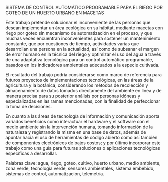 SISTEMA DE CONTROL AUTOMÁTICO PROGRAMABLE PARA EL RIEGO POR GOTEO DE UN HUERTO URBANO EN MACETAS

Este trabajo pretende solucionar el inconveniente de las personas que desean implementar un área ecológica en su hábitat, mediante macetas con riego por goteo sin mecanismo de automatización en el proceso, y que muchas veces encuentran inconvenientes para sostener un mantenimiento constante, que por cuestiones de tiempo, actividades varias que desarrollan una persona en la actualidad, así como de subsanar el margen de error humano en la técnica del riego y optimizar el uso del agua a través de una adaptativa tecnológica para un control automático programable, basados en los indicadores ambientales adecuados a la especie cultivada.

El resultado del trabajo podría considerarse como marco de referencia para futuros proyectos de implementaciones tecnológicas, en las áreas de la agricultura y la botánica, considerando los métodos de recolección y almacenamiento de datos tomados directamente del ambiente en línea y de manera precisa para su posterior análisis por personas idóneas y especializadas en las ramas mencionadas, con la finalidad de perfeccionar la toma de decisiones.

En cuanto a las áreas de tecnología de información y comunicación aporta variados beneficios como interactuar el hardware y el software con el medio ambiente sin la intervención humana, tomando información de la naturaleza y registrando la misma en una base de datos, además de apuntar hacia el uso de herramientas de código abierto como así también de componentes electrónicos de bajos costos; y por último incorporar este trabajo como una guía para futuras soluciones o aplicaciones tecnológicas específicas a desarrollar.

Palabras clave: agua, riego, goteo, cultivo, huerto urbano, medio ambiente, zona verde, tecnología verde, sensores ambientales, sistema embebido, sistemas de control, automatización, telemetría.
